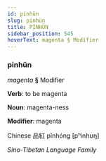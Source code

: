 ```yaml
---
id: pinhün
slug: pinhün
title: PİNHÜN
sidebar_position: 545
hoverText: magenta § Modifier
---
```


### pinhün

*magenta* **§** Modifier

**Verb**: to be magenta

**Noun**: magenta-ness

**Modifier**: magenta

Chinese 品紅 pǐnhóng [pʰinhʊŋ]

*Sino-Tibetan Language Family*
